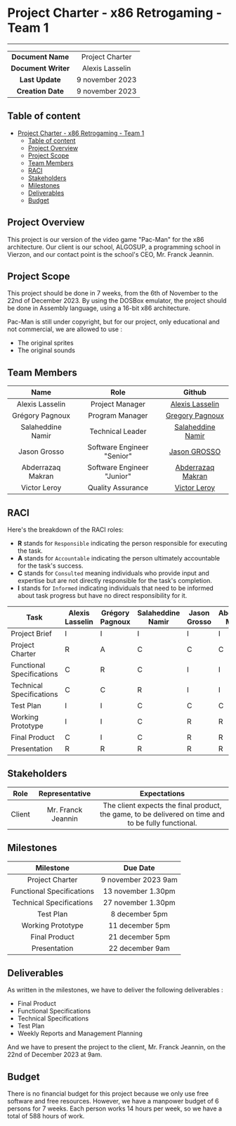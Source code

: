 # Project Charter - x86 Retrogaming - Team 1

---

| | |
| :-: | :-: |
| **Document Name** | Project Charter |
| **Document Writer** | Alexis Lasselin |
| **Last Update** | 9 november 2023 |
| **Creation Date** | 9 november 2023 |

## Table of content

- [Project Charter - x86 Retrogaming - Team 1](#project-charter---x86-retrogaming---team-1)
  - [Table of content](#table-of-content)
  - [Project Overview](#project-overview)
  - [Project Scope](#project-scope)
  - [Team Members](#team-members)
  - [RACI](#raci)
  - [Stakeholders](#stakeholders)
  - [Milestones](#milestones)
  - [Deliverables](#deliverables)
  - [Budget](#budget)

## Project Overview

This project is our version of the video game "Pac-Man" for the x86 architecture.
Our client is our school, ALGOSUP, a programming school in Vierzon, and our contact point is the school's CEO, Mr. Franck Jeannin.

## Project Scope

This project should be done in 7 weeks, from the 6th of November to the 22nd of December 2023.
By using the DOSBox emulator, the project should be done in Assembly language, using a 16-bit x86 architecture.

Pac-Man is still under copyright, but for our project, only educational and not commercial, we are allowed to use :

- The original sprites
- The original sounds

## Team Members

| Name | Role | Github |
| :-: | :-: | :-: |
| Alexis Lasselin | Project Manager | [Alexis Lasselin](https://github.com/alexislasselin) |
| Grégory Pagnoux | Program Manager | [Gregory Pagnoux](https://github.com/Gregory-Pagnoux) |
| Salaheddine Namir | Technical Leader | [Salaheddine Namir](https://github.com/T3rryc) |
| Jason Grosso | Software Engineer "Senior" | [Jason GROSSO](https://github.com/JasonGROSSO) |
| Abderrazaq Makran | Software Engineer "Junior" | [Abderrazaq Makran](https://github.com/Amakran2003) |
| Victor Leroy | Quality Assurance | [Victor Leroy](https://github.com/Victor-Leroy) |

## RACI

Here's the breakdown of the RACI roles:

- **R** stands for `Responsible` indicating the person responsible for executing the task.
- **A** stands for `Accountable` indicating the person ultimately accountable for the task's success.
- **C** stands for `Consulted` meaning individuals who provide input and expertise but are not directly responsible for the task's completion.
- **I** stands for `Informed` indicating individuals that need to be informed about task progress but have no direct responsibility for it.

| Task | Alexis Lasselin | Grégory Pagnoux | Salaheddine Namir | Jason Grosso | Abderrazaq Makran | Victor Leroy |
|-|-|-|-|-|-|-|
|Project Brief | I | I | I | I | I | I |
|Project Charter | R | A | C | C | C | C |
|Functional Specifications | C | R | C | I | I | A |
|Technical Specifications | C | C | R | I | I | A |
|Test Plan | I | I | C| C| C| R |
|Working Prototype | I | I | C | R | R | A |
|Final Product | C | I | C | R | R | R/A |
|Presentation | R | R | R | R | R | R |

## Stakeholders

| Role | Representative | Expectations |
| :-: | :-: | :-: |
| Client | Mr. Franck Jeannin | The client expects the final product, the game, to be delivered on time and to be fully functional. |

## Milestones

| Milestone | Due Date |
| :-: | :-: |
| Project Charter | 9 november 2023 9am |
| Functional Specifications | 13 november 1.30pm |
| Technical Specifications | 27 november 1.30pm |
| Test Plan | 8 december 5pm |
| Working Prototype | 11 december 5pm |
| Final Product | 21 december 5pm |
| Presentation | 22 december 9am |

## Deliverables

As written in the milestones, we have to deliver the following deliverables :

- Final Product
- Functional Specifications
- Technical Specifications
- Test Plan
- Weekly Reports and Management Planning

And we have to present the project to the client, Mr. Franck Jeannin, on the 22nd of December 2023 at 9am.

## Budget

There is no financial budget for this project because we only use free software and free resources.
However, we have a manpower budget of 6 persons for 7 weeks. Each person works 14 hours per week, so we have a total of 588 hours of work.
